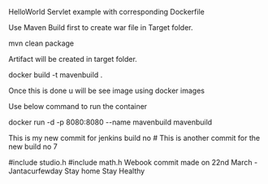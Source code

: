 HelloWorld Servlet example with corresponding Dockerfile

Use Maven Build first to create war file in Target folder.

mvn clean package

Artifact will be created in target folder.

docker build -t mavenbuild .

Once this is done u will be see image using docker images

Use below command to run the container

docker run -d -p 8080:8080 --name mavenbuild mavenbuild

This is my new commit for jenkins build no #
This is another commit for the new build no 7

#include studio.h
#include math.h
Webook commit made on 22nd March - Jantacurfewday 
Stay home Stay Healthy

